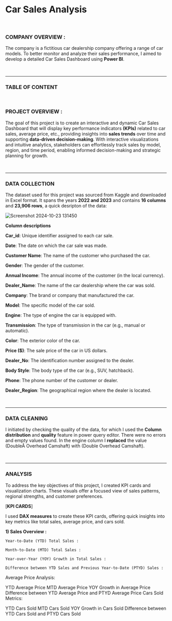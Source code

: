 # Car Sales Analysis

<br>

### COMPANY OVERVIEW :

The company is a fictitious car dealership company offering a range of car models. To better monitor and analyze their sales performance, I aimed to develop a detailed Car Sales Dashboard using **Power BI**.

<br>

--- 

### TABLE OF CONTENT








<br>


### PROJECT OVERVIEW :

The goal of this project is to create an interactive and dynamic Car Sales Dashboard that will display key performance indicators **(KPIs)** related to car sales, average price, etc., providing insights into **sales trends** over time and supporting **data-driven decision-making**. With interactive visualizations and intuitive analytics, stakeholders can effortlessly track sales by model, region, and time period, enabling informed decision-making and strategic planning for growth. 

<br>

---

### DATA COLLECTION

The dataset used for this project was sourced from Kaggle and downloaded in Excel format. It spans the years **2022 and 2023** and contains **16 columns** and **23,906 rows**, a quick desripton of the data:

![Screenshot 2024-10-23 131450](https://github.com/user-attachments/assets/1a708642-d547-4d88-a31f-a40c1f2078ee)

**Column descriptions**

**Car_id**: Unique identifier assigned to each car sale.

**Date**: The date on which the car sale was made.

**Customer Name**: The name of the customer who purchased the car.

**Gender**: The gender of the customer.

**Annual Income**: The annual income of the customer (in the local currency).

**Dealer_Name**: The name of the car dealership where the car was sold.

**Company**: The brand or company that manufactured the car.

**Model**: The specific model of the car sold.

**Engine**: The type of engine the car is equipped with.

**Transmission**: The type of transmission in the car (e.g., manual or automatic).

**Color**: The exterior color of the car.

**Price ($)**: The sale price of the car in US dollars.

**Dealer_No**: The identification number assigned to the dealer.

**Body Style**: The body type of the car (e.g., SUV, hatchback).

**Phone**: The phone number of the customer or dealer.

**Dealer_Region**: The geographical region where the dealer is located.

<br>

---

### DATA CLEANING

I initiated by checking the quality of the data, for which I used the **Column distribution** and **quality** feature in power query editor. There were no errors and empty values found. In the engine column I **replaced** the value (DoubleÂ Overhead Camshaft) with (Double Overhead Camshaft).

 <br>

---

 ### ANALYSIS

To address the key objectives of this project, I created KPI cards and visualization charts. These visuals offer a focused view of sales patterns, regional strengths, and customer preferences.

[**KPI CARDS**]

I used **DAX measures** to create these KPI cards, offering quick insights into key metrics like total sales, average price, and cars sold.

**1) Sales Overview :**

    Year-to-Date (YTD) Total Sales : 

    Month-to-Date (MTD) Total Sales :

    Year-over-Year (YOY) Growth in Total Sales :

    Difference between YTD Sales and Previous Year-to-Date (PTYD) Sales :


Average Price Analysis:

YTD Average Price
MTD Average Price
YOY Growth in Average Price
Difference between YTD Average Price and PTYD Average Price
Cars Sold Metrics:

YTD Cars Sold
MTD Cars Sold
YOY Growth in Cars Sold
Difference between YTD Cars Sold and PTYD Cars Sold

